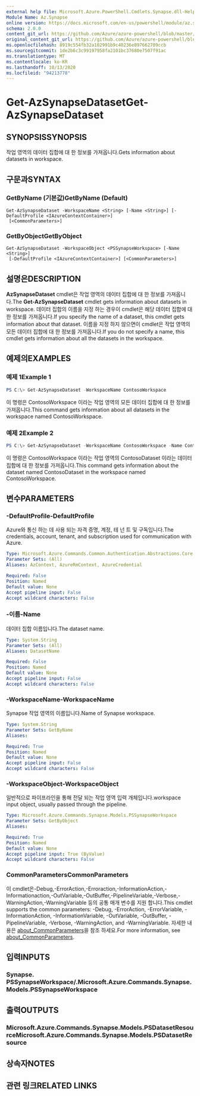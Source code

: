 ```yaml
---
external help file: Microsoft.Azure.PowerShell.Cmdlets.Synapse.dll-Help.xml
Module Name: Az.Synapse
online version: https://docs.microsoft.com/en-us/powershell/module/az.synapse/get-azsynapsedataset
schema: 2.0.0
content_git_url: https://github.com/Azure/azure-powershell/blob/master/src/Synapse/Synapse/help/Get-AzSynapseDataset.md
original_content_git_url: https://github.com/Azure/azure-powershell/blob/master/src/Synapse/Synapse/help/Get-AzSynapseDataset.md
ms.openlocfilehash: 8919c554fb32a102991b9c40236e897662709ccb
ms.sourcegitcommit: 1de2b6c3c99197958fa2101bc37680e7507f91ac
ms.translationtype: MT
ms.contentlocale: ko-KR
ms.lasthandoff: 10/13/2020
ms.locfileid: "94213778"
---
```

# <span data-ttu-id="234e0-101">Get-AzSynapseDataset</span><span class="sxs-lookup"><span data-stu-id="234e0-101">Get-AzSynapseDataset</span></span>

## <span data-ttu-id="234e0-102">SYNOPSIS</span><span class="sxs-lookup"><span data-stu-id="234e0-102">SYNOPSIS</span></span>
<span data-ttu-id="234e0-103">작업 영역의 데이터 집합에 대 한 정보를 가져옵니다.</span><span class="sxs-lookup"><span data-stu-id="234e0-103">Gets information about datasets in workspace.</span></span>

## <span data-ttu-id="234e0-104">구문과</span><span class="sxs-lookup"><span data-stu-id="234e0-104">SYNTAX</span></span>

### <span data-ttu-id="234e0-105">GetByName (기본값)</span><span class="sxs-lookup"><span data-stu-id="234e0-105">GetByName (Default)</span></span>
```
Get-AzSynapseDataset -WorkspaceName <String> [-Name <String>] [-DefaultProfile <IAzureContextContainer>]
 [<CommonParameters>]
```

### <span data-ttu-id="234e0-106">GetByObject</span><span class="sxs-lookup"><span data-stu-id="234e0-106">GetByObject</span></span>
```
Get-AzSynapseDataset -WorkspaceObject <PSSynapseWorkspace> [-Name <String>]
 [-DefaultProfile <IAzureContextContainer>] [<CommonParameters>]
```

## <span data-ttu-id="234e0-107">설명은</span><span class="sxs-lookup"><span data-stu-id="234e0-107">DESCRIPTION</span></span>
<span data-ttu-id="234e0-108">**AzSynapseDataset** cmdlet은 작업 영역의 데이터 집합에 대 한 정보를 가져옵니다.</span><span class="sxs-lookup"><span data-stu-id="234e0-108">The **Get-AzSynapseDataset** cmdlet gets information about datasets in workspace.</span></span>
<span data-ttu-id="234e0-109">데이터 집합의 이름을 지정 하는 경우이 cmdlet은 해당 데이터 집합에 대 한 정보를 가져옵니다.</span><span class="sxs-lookup"><span data-stu-id="234e0-109">If you specify the name of a dataset, this cmdlet gets information about that dataset.</span></span>
<span data-ttu-id="234e0-110">이름을 지정 하지 않으면이 cmdlet은 작업 영역의 모든 데이터 집합에 대 한 정보를 가져옵니다.</span><span class="sxs-lookup"><span data-stu-id="234e0-110">If you do not specify a name, this cmdlet gets information about all the datasets in the workspace.</span></span>

## <span data-ttu-id="234e0-111">예제의</span><span class="sxs-lookup"><span data-stu-id="234e0-111">EXAMPLES</span></span>

### <span data-ttu-id="234e0-112">예제 1</span><span class="sxs-lookup"><span data-stu-id="234e0-112">Example 1</span></span>
```powershell
PS C:\> Get-AzSynapseDataset -WorkspaceName ContosoWorkspace
```

<span data-ttu-id="234e0-113">이 명령은 ContosoWorkspace 이라는 작업 영역의 모든 데이터 집합에 대 한 정보를 가져옵니다.</span><span class="sxs-lookup"><span data-stu-id="234e0-113">This command gets information about all datasets in the workspace named ContosoWorkspace.</span></span>

### <span data-ttu-id="234e0-114">예제 2</span><span class="sxs-lookup"><span data-stu-id="234e0-114">Example 2</span></span>
```powershell
PS C:\> Get-AzSynapseDataset -WorkspaceName ContosoWorkspace -Name ContosoDataset
```

<span data-ttu-id="234e0-115">이 명령은 ContosoWorkspace 이라는 작업 영역의 ContosoDataset 이라는 데이터 집합에 대 한 정보를 가져옵니다.</span><span class="sxs-lookup"><span data-stu-id="234e0-115">This command gets information about the dataset named ContosoDataset in the workspace named ContosoWorkspace.</span></span>

## <span data-ttu-id="234e0-116">변수</span><span class="sxs-lookup"><span data-stu-id="234e0-116">PARAMETERS</span></span>

### <span data-ttu-id="234e0-117">-DefaultProfile</span><span class="sxs-lookup"><span data-stu-id="234e0-117">-DefaultProfile</span></span>
<span data-ttu-id="234e0-118">Azure와 통신 하는 데 사용 되는 자격 증명, 계정, 테 넌 트 및 구독입니다.</span><span class="sxs-lookup"><span data-stu-id="234e0-118">The credentials, account, tenant, and subscription used for communication with Azure.</span></span>

```yaml
Type: Microsoft.Azure.Commands.Common.Authentication.Abstractions.Core.IAzureContextContainer
Parameter Sets: (All)
Aliases: AzContext, AzureRmContext, AzureCredential

Required: False
Position: Named
Default value: None
Accept pipeline input: False
Accept wildcard characters: False
```

### <span data-ttu-id="234e0-119">-이름</span><span class="sxs-lookup"><span data-stu-id="234e0-119">-Name</span></span>
<span data-ttu-id="234e0-120">데이터 집합 이름입니다.</span><span class="sxs-lookup"><span data-stu-id="234e0-120">The dataset name.</span></span>

```yaml
Type: System.String
Parameter Sets: (All)
Aliases: DatasetName

Required: False
Position: Named
Default value: None
Accept pipeline input: False
Accept wildcard characters: False
```

### <span data-ttu-id="234e0-121">-WorkspaceName</span><span class="sxs-lookup"><span data-stu-id="234e0-121">-WorkspaceName</span></span>
<span data-ttu-id="234e0-122">Synapse 작업 영역의 이름입니다.</span><span class="sxs-lookup"><span data-stu-id="234e0-122">Name of Synapse workspace.</span></span>

```yaml
Type: System.String
Parameter Sets: GetByName
Aliases:

Required: True
Position: Named
Default value: None
Accept pipeline input: False
Accept wildcard characters: False
```

### <span data-ttu-id="234e0-123">-WorkspaceObject</span><span class="sxs-lookup"><span data-stu-id="234e0-123">-WorkspaceObject</span></span>
<span data-ttu-id="234e0-124">일반적으로 파이프라인을 통해 전달 되는 작업 영역 입력 개체입니다.</span><span class="sxs-lookup"><span data-stu-id="234e0-124">workspace input object, usually passed through the pipeline.</span></span>

```yaml
Type: Microsoft.Azure.Commands.Synapse.Models.PSSynapseWorkspace
Parameter Sets: GetByObject
Aliases:

Required: True
Position: Named
Default value: None
Accept pipeline input: True (ByValue)
Accept wildcard characters: False
```

### <span data-ttu-id="234e0-125">CommonParameters</span><span class="sxs-lookup"><span data-stu-id="234e0-125">CommonParameters</span></span>
<span data-ttu-id="234e0-126">이 cmdlet은-Debug,-ErrorAction,-Erroraction,-InformationAction,-Informationaction,-OutVariable,-OutBuffer,-PipelineVariable,-Verbose,-WarningAction,-WarningVariable 등의 공통 매개 변수를 지원 합니다.</span><span class="sxs-lookup"><span data-stu-id="234e0-126">This cmdlet supports the common parameters: -Debug, -ErrorAction, -ErrorVariable, -InformationAction, -InformationVariable, -OutVariable, -OutBuffer, -PipelineVariable, -Verbose, -WarningAction, and -WarningVariable.</span></span> <span data-ttu-id="234e0-127">자세한 내용은 [about_CommonParameters](http://go.microsoft.com/fwlink/?LinkID=113216)을 참조 하세요.</span><span class="sxs-lookup"><span data-stu-id="234e0-127">For more information, see [about_CommonParameters](http://go.microsoft.com/fwlink/?LinkID=113216).</span></span>

## <span data-ttu-id="234e0-128">입력</span><span class="sxs-lookup"><span data-stu-id="234e0-128">INPUTS</span></span>

### <span data-ttu-id="234e0-129">Synapse. PSSynapseWorkspace/.</span><span class="sxs-lookup"><span data-stu-id="234e0-129">Microsoft.Azure.Commands.Synapse.Models.PSSynapseWorkspace</span></span>

## <span data-ttu-id="234e0-130">출력</span><span class="sxs-lookup"><span data-stu-id="234e0-130">OUTPUTS</span></span>

### <span data-ttu-id="234e0-131">Microsoft.Azure.Commands.Synapse.Models.PSDatasetResource</span><span class="sxs-lookup"><span data-stu-id="234e0-131">Microsoft.Azure.Commands.Synapse.Models.PSDatasetResource</span></span>

## <span data-ttu-id="234e0-132">상속자</span><span class="sxs-lookup"><span data-stu-id="234e0-132">NOTES</span></span>

## <span data-ttu-id="234e0-133">관련 링크</span><span class="sxs-lookup"><span data-stu-id="234e0-133">RELATED LINKS</span></span>
